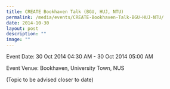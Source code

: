 ```yaml
---
title: CREATE Bookhaven Talk (BGU, HUJ, NTU)
permalink: /media/events/CREATE-Bookhaven-Talk-BGU-HUJ-NTU/
date: 2014-10-30
layout: post
description: ""
image: ""
---
```

Event Date: 30 Oct 2014 04:30 AM - 30 Oct 2014 05:00 AM

Event Venue: Bookhaven, University Town, NUS

(Topic to be advised closer to date)